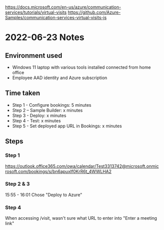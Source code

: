 https://docs.microsoft.com/en-us/azure/communication-services/tutorials/virtual-visits
https://github.com/Azure-Samples/communication-services-virtual-visits-js

# 2022-06-23 Notes
## Environment used
- Windows 11 laptop with various tools installed connected from home office
- Employee AAD identity and Azure subscription

## Time taken
- Step 1 - Configure bookings: 5 minutes
- Step 2 – Sample Builder: x minutes
- Step 3 - Deploy: x minutes
- Step 4 - Test: x minutes
- Step 5 - Set deployed app URL in Bookings: x minutes

## Steps
### Step 1
https://outlook.office365.com/owa/calendar/Test3313742@microsoft.onmicrosoft.com/bookings/s/bn6apuxIf0KrR6t_4WWLHA2

### Step 2 & 3
15:55 - 16:01
Chose "Deploy to Azure"
### Step 4

When accessing /visit, wasn't sure what URL to enter into "Enter a meeting link"